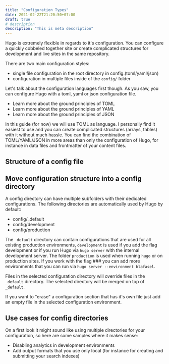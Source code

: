 ```yaml
---
title: "Configuration Types"
date: 2021-02-22T21:20:50+07:00
draft: true
# description
description: "This is meta description"
---
```


Hugo is extremely flexible in regards to it's configuration. You can configure a quickly cobbeled together site or create complicated structures for development and live sites in the same repository.

There are two main configuration styles:

- single file configuration in the root directory in config.(toml/yaml/json)
- configuration in multiple files inside of the `config/` folder

Let's talk about the configuration languages first though. As you saw, you can configure Hugo with a toml, yaml or json configuration file.

- Learn more about the ground principles of TOML
- Learn more about the ground principles of YAML
- Learn more about the ground principles of JSON

In this guide (for now) we will use TOML as language. I personally find it easiest to use and you can create complicated structures (arrays, tables) with it without much hassle. You can find the combination of TOML/YAML/JSON in more areas than only the configuration of Hugo, for instance in data files and frontmatter of your content files.

## Structure of a config file

## Move configuration structure into a config directory

A config directory can have multiple subfolders with their dedicated configurations. The following directories are automatically used by Hugo by default:

- config/_default
- config/development
- config/production

The `_default` directory can contain configurations that are used for all existing production environments, `development` is used if you add the flag development or if you run Hugo via `hugo server` with the internal development server. The folder `production` is used when running `hugo` or on production sites. If you work with the flag ### you can add more environments that you can run via `hugo server --environment blafasel`.

Files in the selected configuration directory will override files in the `_default` directory. The selected directory will be merged on top of `_default`.

If you want to "erase" a configuration section that has it's own file just add an empty file in the selected configuration environment.

## Use cases for config directories

On a first look it might sound like using multiple directories for your configuration, so here are some samples where it makes sense:

- Disabling analytics in development environments
- Add output formats that you use only local (for instance for creating and submitting your search indexes)
